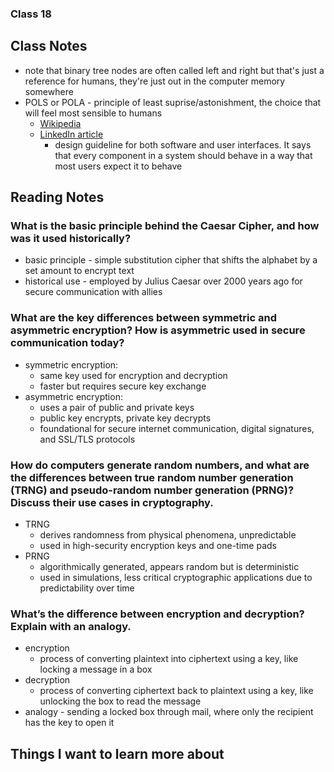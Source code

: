 ### Class 18


## Class Notes

- note that binary tree nodes are often called left and right but that's just a reference for humans, they're just out in the computer memory somewhere
- POLS or POLA - principle of least suprise/astonishment, the choice that will feel most sensible to humans
  - [Wikipedia](https://en.wikipedia.org/wiki/Principle_of_least_astonishment)
  - [LinkedIn article](https://www.linkedin.com/pulse/principle-least-surprise-incus-data-pty-ltd/)
      - design guideline for both software and user interfaces. It says that every component in a system should behave in a way that most users expect it to behave

## Reading Notes

### What is the basic principle behind the Caesar Cipher, and how was it used historically?
- basic principle - simple substitution cipher that shifts the alphabet by a set amount to encrypt text
- historical use - employed by Julius Caesar over 2000 years ago for secure communication with allies

### What are the key differences between symmetric and asymmetric encryption? How is asymmetric used in secure communication today?
- symmetric encryption:
  - same key used for encryption and decryption
  - faster but requires secure key exchange
- asymmetric encryption:
  - uses a pair of public and private keys
  - public key encrypts, private key decrypts
  - foundational for secure internet communication, digital signatures, and SSL/TLS protocols

### How do computers generate random numbers, and what are the differences between true random number generation (TRNG) and pseudo-random number generation (PRNG)? Discuss their use cases in cryptography.
- TRNG
  - derives randomness from physical phenomena, unpredictable
  - used in high-security encryption keys and one-time pads
- PRNG
  - algorithmically generated, appears random but is deterministic
  - used in simulations, less critical cryptographic applications due to predictability over time

### What’s the difference between encryption and decryption? Explain with an analogy.
- encryption
  - process of converting plaintext into ciphertext using a key, like locking a message in a box
- decryption
  - process of converting ciphertext back to plaintext using a key, like unlocking the box to read the message
- analogy - sending a locked box through mail, where only the recipient has the key to open it


## Things I want to learn more about
